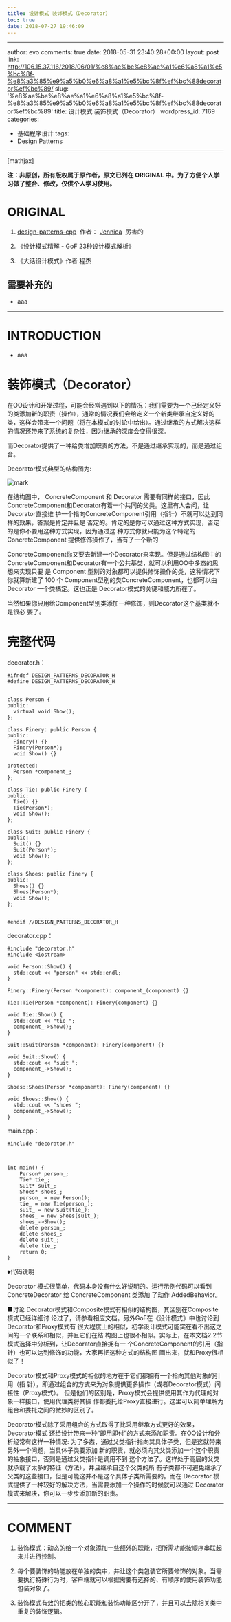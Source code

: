 ```yaml
---
title: 设计模式 装饰模式（Decorator）
toc: true
date: 2018-07-27 19:46:09
---
```

---
author: evo
comments: true
date: 2018-05-31 23:40:28+00:00
layout: post
link: http://106.15.37.116/2018/06/01/%e8%ae%be%e8%ae%a1%e6%a8%a1%e5%bc%8f-%e8%a3%85%e9%a5%b0%e6%a8%a1%e5%bc%8f%ef%bc%88decorator%ef%bc%89/
slug: '%e8%ae%be%e8%ae%a1%e6%a8%a1%e5%bc%8f-%e8%a3%85%e9%a5%b0%e6%a8%a1%e5%bc%8f%ef%bc%88decorator%ef%bc%89'
title: 设计模式 装饰模式（Decorator）
wordpress_id: 7169
categories:
- 基础程序设计
tags:
- Design Patterns
---

<!-- more -->

[mathjax]

**注：非原创，所有版权属于原作者，原文已列在 ORIGINAL 中。为了方便个人学习做了整合、修改，仅供个人学习使用。**


# ORIGINAL






  1. [design-patterns-cpp](https://github.com/yogykwan/design-patterns-cpp)  作者： [Jennica](http://jennica.space/)  厉害的


  2. 《设计模式精解 - GoF 23种设计模式解析》


  3. 《大话设计模式》作者 程杰




## 需要补充的






  * aaa





* * *





# INTRODUCTION






  * aaa




# 装饰模式（Decorator）




在OO设计和开发过程，可能会经常遇到以下的情况：我们需要为一个己经定义好的类添加新的职责（操作），通常的情况我们会给定义一个新类继承自定义好的类，这样会带来一个问题（将在本模式的讨论中给出）。通过继承的方式解决这样的情况还带来了系统的复杂性，因为继承的深度会变得很深。

而Decorator提供了一种给类增加职责的方法，不是通过继承实现的，而是通过组合。







Decorator模式典型的结构图为:


![mark](http://pacdb2bfr.bkt.clouddn.com/blog/image/180727/5h8hleceA1.png?imageslim)

在结构图中， ConcreteComponent 和 Decorator 需要有同样的接口，因此 ConcreteComponent和Decorator有着一个共同的父类。这里有人会问，让Decorator直接维 护一个指向ConcreteComponent引用（指针）不就可以达到同样的效果，答案是肯定并且是 否定的。肯定的是你可以通过这种方式实现，否定的是你不要用这种方式实现，因为通过这 种方式你就只能为这个特定的 ConcreteComponent 提供修饰操作了，当有了一个新的

ConcreteComponent你又要去新建一个Decorator来实现。但是通过结构图中的 ConcreteComponent和Decorator有一个公共基类，就可以利用OO中多态的思想来实现只要 是 Component 型别的对象都可以提供修饰操作的类，这种情况下你就算新建了 100 个 Component型别的类ConcreteComponent，也都可以由Decorator 一个类搞定。这也正是 Decorator模式的关键和威力所在了。

当然如果你只用给Component型别类添加一种修饰，则Decorator这个基类就不是很必 要了。


# 完整代码


decorator.h：


    #ifndef DESIGN_PATTERNS_DECORATOR_H
    #define DESIGN_PATTERNS_DECORATOR_H


    class Person {
    public:
      virtual void Show();
    };

    class Finery: public Person {
    public:
      Finery() {}
      Finery(Person*);
      void Show() {}

    protected:
      Person *component_;
    };

    class Tie: public Finery {
    public:
      Tie() {}
      Tie(Person*);
      void Show();
    };

    class Suit: public Finery {
    public:
      Suit() {}
      Suit(Person*);
      void Show();
    };

    class Shoes: public Finery {
    public:
      Shoes() {}
      Shoes(Person*);
      void Show();
    };


    #endif //DESIGN_PATTERNS_DECORATOR_H



decorator.cpp：


    #include "decorator.h"
    #include <iostream>

    void Person::Show() {
      std::cout << "person" << std::endl;
    }

    Finery::Finery(Person *component): component_(component) {}

    Tie::Tie(Person *component): Finery(component) {}

    void Tie::Show() {
      std::cout << "tie ";
      component_->Show();
    }

    Suit::Suit(Person *component): Finery(component) {}

    void Suit::Show() {
      std::cout << "suit ";
      component_->Show();
    }

    Shoes::Shoes(Person *component): Finery(component) {}

    void Shoes::Show() {
      std::cout << "shoes ";
      component_->Show();
    }


main.cpp：


    #include "decorator.h"



    int main() {
        Person* person_;
        Tie* tie_;
        Suit* suit_;
        Shoes* shoes_;
        person_ = new Person();
        tie_ = new Tie(person_);
        suit_ = new Suit(tie_);
        shoes_ = new Shoes(suit_);
        shoes_->Show();
        delete person_;
        delete shoes_;
        delete suit_;
        delete tie_;
        return 0;
    }


♦代码说明

Decorator 模式很简单，代码本身没有什么好说明的。运行示例代码可以看到 ConcreteDecorator 给 ConcreteComponent 类添加 了动作 AddedBehavior。

■讨论
Decorator模式和Composite模式有相似的结构图，其区别在Composite模式已经详细讨 论过了，请参看相应文档。另外GoF在《设计模式》中也讨论到Decorator和Proxy模式有 很大程度上的相似，初学设计模式可能实在看不出这之间的一个联系和相似，并且它们在结 构图上也很不相似。实际上，在本文档2.2节模式选择中分析到，让Decorator直接拥有一 个ConcreteComponent的引用（指针）也可以达到修饰的功能，大家再把这种方式的结构图 画出来，就和Proxy很相似了！

Decorator模式和Proxy模式的相似的地方在于它们都拥有一个指向其他对象的引用（指 针），即通过组合的方式来为对象提供更多操作（或者Decorator模式）间接性（Proxy模式）。 但是他们的区别是，Proxy模式会提供使用其作为代理的对象一样接口，使用代理类将其操 作都委托给Proxy直接进行。这里可以简单理解为组合和委托之间的微妙的区别了。

Decorator模式除了采用组合的方式取得了比采用继承方式更好的效果，Decorator模式 还给设计带来一种“即用即付”的方式来添加职责。在OO设计和分析经常有这样一种情况: 为了多态，通过父类指针指向其具体子类，但是这就带来另外一个问题，当具体子类要添加 新的职责，就必须向其父类添加一个这个职责的抽象接口，否则是通过父类指针是调用不到 这个方法了。这样处于高层的父类就承载了太多的特征（方法），并且继承自这个父类的所 有子类都不可避免继承了父类的这些接口，但是可能这并不是这个具体子类所需要的。而在 Decorator 模式提供了一种较好的解决方法，当需要添加一个操作的时候就可以通过 Decorator模式来解决，你可以一步步添加新的职责。



















* * *





# COMMENT






  1. 装饰模式：动态的给一个对象添加一些额外的职能，把所需功能按顺序串联起来并进行控制。


  2. 每个要装饰的功能放在单独的类中，并让这个类包装它所要修饰的对象。当需要执行特殊行为时，客户端就可以根据需要有选择的、有顺序的使用装饰功能包装对象了。


  3. 装饰模式有效的把类的核心职能和装饰功能区分开了，并且可以去除相关类中重复的装饰逻辑。
